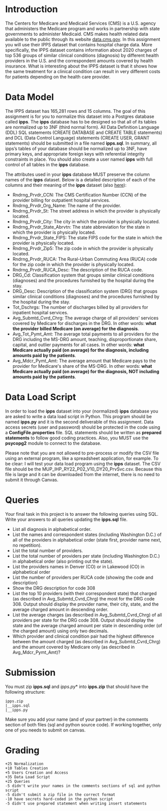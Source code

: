 # Introduction

The Centers for Medicare and Medicaid Services (CMS) is a U.S. agency that administers the Medicare program and works in partnership with state governments to administer Medicaid. CMS makes health related data available to the public through its website [data.cms.gov](https://data.cms.gov). In this assignment you will use their IPPS dataset that contains hospital charge data. More specifically, the IPPS dataset contains information about 2020 charges of top 536 groups of similar clinical conditions (diagnosis) by different health providers in the U.S. and the correspondent amounts covered by health insurance.  What is interesting about the IPPS dataset is that it shows how the same treatment for a clinical condition can result in very different costs for patients depending on the health care provider. 

# Data Model 

The IPPS dataset has 165,281 rows and 15 columns.  The goal of this assignment is for you to normalize this dataset into a Postgres database called **ipps**. The **ipps** database has to be designed so that all of its tables are normalized up to 3NF (third normal form). All Data Definition Language (DDL) SQL statements (CREATE DATABASE and CREATE TABLE statements) and DCL (Data Control Language) statements (CREATE USER, GRANT statements) should be submitted in a file named **ipps.sql**.  In summary, all ipps’s tables of your database should be normalized up to 3NF, have primary keys, and appropriate foreign keys with referential integrity constraints in place. You should also create a user named **ipps** with full control of all tables in the **ipps** database.  

The attributes used in your **ipps** database MUST preserve the column names of the **ipps** dataset. Below is a detailed description of each of the columns and their meaning of the **ipps** dataset (also [here](https://data.cms.gov/resources/medicare-inpatient-hospitals-by-provider-and-service-data-dictionary)): 

* Rndrng_Prvdr_CCN: The CMS Certification Number (CCN) of the provider billing for outpatient hospital services.
* Rndrng_Prvdr_Org_Name: The name of the provider.
* Rndrng_Prvdr_St: The street address in which the provider is physically located.
* Rndrng_Prvdr_City: The city in which the provider is physically located.
* Rndrng_Prvdr_State_Abrvtn: The state abbreviation for the state in which the provider is physically located.
* Rndrng_Prvdr_State_FIPS: The state FIPS code for the state in which the provider is physically located.
* Rndrng_Prvdr_Zip5: The zip code in which the provider is physically located.
* Rndrng_Prvdr_RUCA: The Rural-Urban Commuting Area (RUCA) code for the zip code in which the provider is physically located.
* Rndrng_Prvdr_RUCA_Desc: The description of the RUCA code.
* DRG_Cd: Classification system that groups similar clinical conditions (diagnoses) and the procedures furnished by the hospital during the stay.
* DRG_Desc: Description of the classification system (DRG) that groups similar clinical conditions (diagnoses) and the procedures furnished by the hospital during the stay.
* Tot_Dschrgs: The number of discharges billed by all providers for inpatient hospital services.
* Avg_Submtd_Cvrd_Chrg: The average charge of all providers' services covered by Medicare for discharges in the DRG. In other words: **what the provider billed Medicare (on average) for the diagnosis**.  
* Avg_Tot_Pymt_Amt: The average total payments to all providers for the DRG including the MS-DRG amount, teaching,  disproportionate share, capital, and outlier payments for all cases. In other words: **what Medicare actually paid (on average) for the diagnosis, including amounts paid by the patients**. 
* Avg_Mdcr_Pymt_Amt: The average amount that Medicare pays to the provider for Medicare's share of the MS-DRG. In other words: **what Medicare actually paid (on average) for the diagnosis, NOT including amounts paid by the patients**.

# Data Load Script

In order to load the **ipps** dataset into your (normalized) **ipps** database you are asked to write a data load script in Python. This program should be named **ipps.py** and it is the second deliverable of this assignment. Data access secrets (user and password) should be protected in the code using a **ConfigFile.properties** file. SQL statements should be written as **prepared statements** to follow good coding practices. Also, you MUST use the **psycopg2** module to connect to the database. 

Please note that you are not allowed to pre-process or modify the CSV file using an external program, like a spreadsheet application, for example.  To be clear: I will test your data load program using the **ipps** dataset. The CSV file should be the MUP_IHP_RY22_P02_V10_DY20_PrvSvc.csv. Because this file is large and it can be downloaded from the internet, there is no need to submit it through Canvas.  

# Queries 
 
Your final task in this project is to answer the following queries using SQL. Write your answers to all queries updating the **ipps.sql** file.  

* List all diagnosis in alphabetical order.    
* List the names and correspondent states (including Washington D.C.) of all of the providers in alphabetical order (state first, provider name next, no repetition).    
* List the total number of providers.   
* List the total number of providers per state (including Washington D.C.) in alphabetical order (also printing out the state).    
* List the providers names in Denver (CO) or in Lakewood (CO) in alphabetical order  
* List the number of providers per RUCA code (showing the code and description) 
* Show the DRG description for code 308 
* List the top 10 providers (with their correspondent state) that charged (as described in Avg_Submtd_Cvrd_Chrg) the most for the DRG code 308. Output should display the provider name, their city, state, and the average charged amount in descending order.   
* List the average charges (as described in Avg_Submtd_Cvrd_Chrg) of all providers per state for the DRG code 308. Output should display the state and the average charged amount per state in descending order (of the charged amount) using only two decimals.    
* Which provider and clinical condition pair had the highest difference between the amount charged (as described in Avg_Submtd_Cvrd_Chrg) and the amount covered by Medicare only (as described in Avg_Mdcr_Pymt_Amt)?   

# Submission 

You must zip **ipps.sql** and *ipps.py** into **ipps.zip** that should have the following structure: 

```
ipps.zip
|__ipps.sql
|__ipps.py
```

Make sure you add your name (and of your partner) in the comments section of both files (sql and python source code).  If working together, only one of you needs to submit on canvas. 

# Grading 

```
+25 Normalization
+10 Tables Creation
+5 Users Creation and Access 
+35 Data Load Script
+25 Queries
-5 didn't write your names in the comments sections of sql and python script
-5 didn't submit a zip file in the correct format
-10 have secrets hard-coded in the python script
-5 didn't use prepared statement when writing insert statements
```
